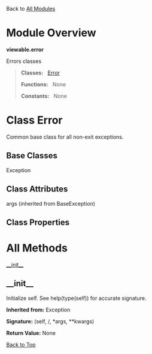 Back to [All Modules](https://github.com/pyrustic/viewable/blob/master/docs/modules/README.md#readme)

# Module Overview

**viewable.error**
 
Errors classes

> **Classes:** &nbsp; [Error](https://github.com/pyrustic/viewable/blob/master/docs/modules/content/viewable.error/content/classes/Error.md#class-error)
>
> **Functions:** &nbsp; None
>
> **Constants:** &nbsp; None

# Class Error
Common base class for all non-exit exceptions.

## Base Classes
Exception

## Class Attributes
args (inherited from BaseException)

## Class Properties


# All Methods
[\_\_init\_\_](#__init__)

## \_\_init\_\_
Initialize self.  See help(type(self)) for accurate signature.

**Inherited from:** Exception

**Signature:** (self, /, \*args, \*\*kwargs)





**Return Value:** None

[Back to Top](#module-overview)




